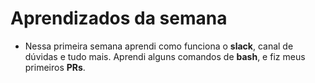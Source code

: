 # Aprendizados da semana

- Nessa primeira semana aprendi como funciona o **slack**, canal de dúvidas e tudo mais. Aprendi alguns comandos de **bash**, e fiz meus primeiros **PRs**.

